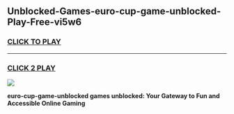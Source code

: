 
## Unblocked-Games-euro-cup-game-unblocked-Play-Free-vi5w6
<h3>
<a href="https://premium76.site?title=euro-cup-game-unblocked&ref=17A">CLICK TO PLAY</a></h3>
<hr>

<h3>
<a href="https://premium76.site?title=euro-cup-game-unblocked&ref=17A">CLICK 2 PLAY</a>
  
</h3>

<a href="https://premium76.site?title=euro-cup-game-unblocked&ref=17A"><img src="https://clearcache.store/games.png"></a>


**euro-cup-game-unblocked games unblocked: Your Gateway to Fun and Accessible Online Gaming**
